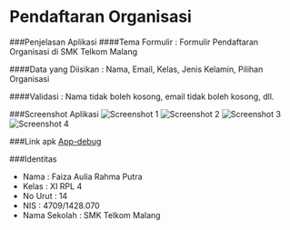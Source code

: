 # Pendaftaran Organisasi
###Penjelasan Aplikasi
####Tema Formulir :
Formulir Pendaftaran Organisasi di SMK Telkom Malang

####Data yang Diisikan :
Nama, Email, Kelas, Jenis Kelamin, Pilihan Organisasi

####Validasi :
Nama tidak boleh kosong, email tidak boleh kosong, dll.

###Screenshot Aplikasi
![Screenshot 1](https://drive.google.com/open?id=0B9sJyI4jZsCVNURXZEVUNHB6ZDQ)
![Screenshot 2](https://drive.google.com/open?id=0B9sJyI4jZsCVMjZQVlRyWWkxbGs)
![Screenshot 3](https://drive.google.com/open?id=0B9sJyI4jZsCVbkdDNG1aZkRxbVk)
![Screenshot 4](https://drive.google.com/open?id=0B9sJyI4jZsCVQjNtaF9ac1lxZ3M)

###Link apk
[App-debug](https://drive.google.com/open?id=0B9sJyI4jZsCVWl9MdkVtRmdCLVU)

###Identitas

- Nama : Faiza Aulia Rahma Putra
- Kelas : XI RPL 4
- No Urut : 14
- NIS : 4709/1428.070
- Nama Sekolah : SMK Telkom Malang
